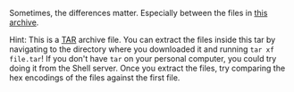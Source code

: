 Sometimes, the differences matter. Especially between the files in [this archive](${file_tar}).

Hint: This is a [TAR](https://en.wikipedia.org/wiki/Tar_(computing)) archive file. You can extract the files inside this tar by navigating to the directory where you downloaded it and running `tar xf file.tar`! If you don't have `tar` on your personal computer, you could try doing it from the Shell server. Once you extract the files, try comparing the hex encodings of the files against the first file.
